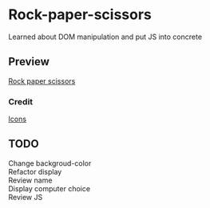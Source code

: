 # Rock-paper-scissors
Learned about DOM manipulation and put JS into concrete

## Preview

[Rock paper scissors](https://haveadream1.github.io/rock-paper-scissors/)

### Credit

[Icons]()

## TODO
  Change backgroud-color  
  Refactor display  
  Review name  
  Display computer choice  
  Review JS
